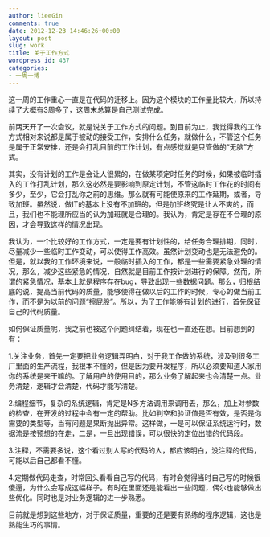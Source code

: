 ```yaml
---
author: lieeGin
comments: true
date: 2012-12-23 14:46:26+00:00
layout: post
slug: work
title: 关于工作方式
wordpress_id: 437
categories:
- 一周一博
---
```


这一周的工作重心一直是在代码的迁移上。因为这个模块的工作量比较大，所以持续了大概有3周多了，这周末总算是自己测试完成。

前两天开了一次会议，就是说关于工作方式的问题。到目前为止，我觉得我的工作方式相对来说都是属于被动的接受工作，安排什么任务，就做什么，不管这个任务是属于正常安排，还是会打乱目前的工作计划，有点感觉就是只管做的“无脑”方式。



其实，没有计划的工作是会让人很累的，在做某项定时任务的时候，如果被临时插入的工作打乱计划，那么这必然是要影响到原定计划，不管这临时工作花的时间有多少，至少，它会打乱你之前的思维。那么就有可能使原来的工作延期，或者，导致加班。虽然说，做IT的基本上没有不加班的，但是加班终究是让人不爽的，而且，我们也不能理所应当的认为加班就是合理的。我认为，肯定是存在不合理的原因，才会导致这样的情况出现。

我认为，一个比较好的工作方式，一定是要有计划性的，给任务合理排期，同时，尽量减少一些临时工作变动，可以使得工作高效。虽然计划变动也是无法避免的。但是，就以我的工作环境来说，一般临时插入的工作，都是一些需要紧急处理的情况，那么，减少这些紧急的情况，自然就是目前工作按计划进行的保障。然而，所谓的紧急情况，基本上就是程序存在bug，导致出现一些数据问题。那么，归根结底的说，提高当前代码的质量，能够使得在做以后的工作的时候，专心的做当前工作，而不是为以前的问题“擦屁股”。所以，为了工作能够有计划的进行，首先保证自己的代码质量。

如何保证质量呢，我之前也被这个问题纠结着，现在也一直还在想。目前想到的有：

1.关注业务，首先一定要把业务逻辑弄明白，对于我工作做的系统，涉及到很多工厂里面的生产流程，我根本不懂的，但是因为要开发程序，所以必须要知道人家用你的系统是来干嘛的。了解用户的使用目的，那么业务了解起来也会清楚一点。业务清楚，逻辑才会清楚，代码才能写清楚。

2.编程细节，复杂的系统逻辑，肯定是N多方法调用来调用去，那么，加上对参数的检查，在开发的过程中会有一定的帮助。比如判空和验证值是否有效，是否是你需要的类型等，当有问题是果断抛出异常。这样做，一是可以保证系统运行时，数据流是按预想的在走，二是，一旦出现错误，可以很快的定位出错的代码段。

3.注释，不需要多说，这个看过别人写的代码的人，都应该明白，没注释的代码，可能以后自己都看不懂。

4.定期做代码走查，时常回头看看自己写的代码，有时会觉得当时自己写的时候很傻逼，为什么会写成这幅样子。有时在里面还是能看出一些问题，偶尔也能够做出些优化。同时也是对业务逻辑的进一步熟悉。

目前就是想到这些地方，对于保证质量，重要的还是要有熟练的程序逻辑，这也是熟能生巧的事情。
